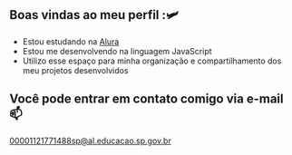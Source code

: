 ## Boas vindas ao meu perfil :🛩

- Estou estudando na [Alura](https://alura.com.br)
- Estou me desenvolvendo na linguagem JavaScript
- Utilizo esse espaço para minha organização e compartilhamento dos meu projetos desenvolvidos


## Você pode entrar em contato comigo via e-mail 📫
00001121771488sp@al.educacao.sp.gov.br
